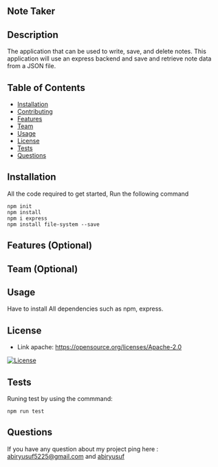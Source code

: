 ## Note Taker

## Description

The application that can be used to write, save, and delete notes. This application will use an express backend and save and retrieve note data from a JSON file.



## Table of Contents


* [Installation](#installation)
* [Contributing](#contributing)
* [Features](#features)
* [Team](#team)
* [Usage](#usage)
* [License](#license)
* [Tests](#tests)
* [Questions](#questions)


## Installation 
 All the code required to get started, Run the following command
 ```
npm init
npm install
npm i express
npm install file-system --save
```

 ## Features (Optional)   

 ## Team (Optional)

 ## Usage 

 Have to install All dependencies such as npm, express. 

 ## License 
 
 * Link apache: https://opensource.org/licenses/Apache-2.0

 [![License](https://img.shields.io/badge/License-Apache%202.0-blue.svg)](https://opensource.org/licenses/Apache-2.0)


 ## Tests 
  Runing test by using the commmand:
  ```
  npm run test

  ```

  ## Questions 


 If you have any question about my project ping here : abiryusuf5225@gmail.com and [abiryusuf](https://abiryusuf.github.io/Update_Portfolio/) 
